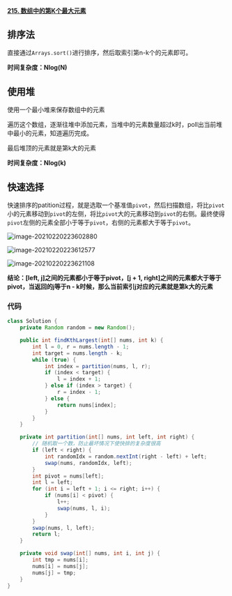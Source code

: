 #### [215. 数组中的第K个最大元素](https://leetcode-cn.com/problems/kth-largest-element-in-an-array/)

## 排序法

直接通过`Arrays.sort()`进行排序，然后取索引第n-k个的元素即可。

**时间复杂度：Nlog(N)**

## 使用堆

使用一个最小堆来保存数组中的元素

遍历这个数组，逐渐往堆中添加元素，当堆中的元素数量超过k时，poll出当前堆中最小的元素，知道遍历完成。

最后堆顶的元素就是第k大的元素

**时间复杂度：Nlog(k)**

## 快速选择

快速排序的patition过程，就是选取一个基准值`pivot`，然后扫描数组，将比`pivot`小的元素移动到`pivot`的左侧，将比`pivot`大的元素移动到`pivot`的右侧。最终使得`pivot`左侧的元素全部小于等于`pivot`，右侧的元素都大于等于`pivot`。

![image-20210220223602880](http://img.fosuchao.com/image-20210220223602880.png)

![image-20210220223612577](http://img.fosuchao.com/image-20210220223612577.png)

![image-20210220223621108](http://img.fosuchao.com/image-20210220223621108.png)

**结论：[left, j]之间的元素都小于等于pivot，[j + 1, right]之间的元素都大于等于pivot，当返回的j等于n - k时候，那么当前索引j对应的元素就是第k大的元素**

### 代码

```java
class Solution {
    private Random random = new Random();

    public int findKthLargest(int[] nums, int k) {
        int l = 0, r = nums.length - 1;
        int target = nums.length - k;
        while (true) {
            int index = partition(nums, l, r);
            if (index < target) {
                l = index + 1;
            } else if (index > target) {
                r = index - 1;
            } else {
                return nums[index];
            }
        }
    }

    private int partition(int[] nums, int left, int right) {
        // 随机取一个数，防止最坏情况下使快排的复杂度很高
        if (left < right) {
            int randomIdx = random.nextInt(right - left) + left;
            swap(nums, randomIdx, left);
        }
        int pivot = nums[left];
        int l = left;
        for (int i = left + 1; i <= right; i++) {
            if (nums[i] < pivot) {
                l++;
                swap(nums, l, i);
            }
        }
        swap(nums, l, left);
        return l;
    }

    private void swap(int[] nums, int i, int j) {
        int tmp = nums[i];
        nums[i] = nums[j];
        nums[j] = tmp;
    }
}
```

